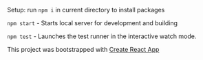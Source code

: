 Setup: run `npm i` in current directory to install packages

`npm start` - Starts local server for development and building

`npm test` - Launches the test runner in the interactive watch mode.



This project was bootstrapped with [Create React App](https://github.com/facebookincubator/create-react-app)
